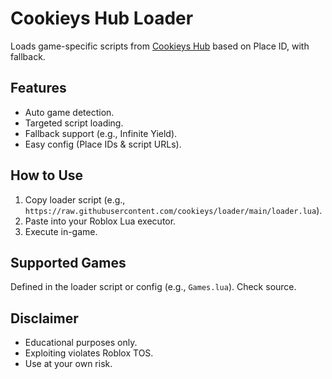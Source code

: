 # Cookieys Hub Loader

Loads game-specific scripts from [Cookieys Hub](https://github.com/cookieys/cookieys-hub) based on Place ID, with fallback.

## Features

* Auto game detection.
* Targeted script loading.
* Fallback support (e.g., Infinite Yield).
* Easy config (Place IDs & script URLs).

## How to Use

1.  Copy loader script (e.g., `https://raw.githubusercontent.com/cookieys/loader/main/loader.lua`).
2.  Paste into your Roblox Lua executor.
3.  Execute in-game.

## Supported Games

Defined in the loader script or config (e.g., `Games.lua`). Check source.

## Disclaimer

* Educational purposes only.
* Exploiting violates Roblox TOS.
* Use at your own risk.
